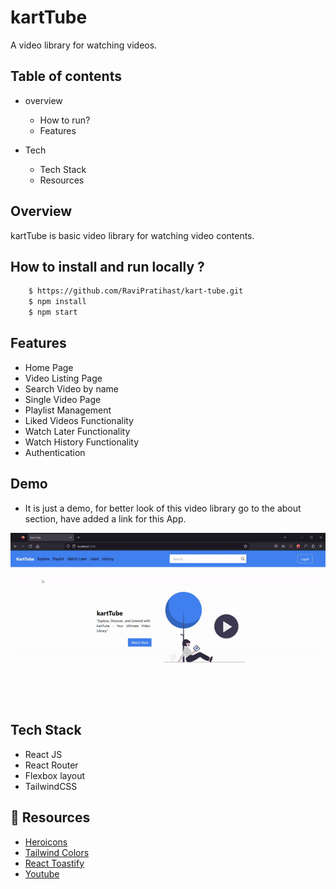 
# kartTube

A video library for watching videos.




## Table of contents

* overview
    
    * How to run?
    * Features
* Tech
    
    * Tech Stack
    * Resources
## Overview

kartTube is basic video library for watching video contents.



## How to install and run locally ?



```bash
    $ https://github.com/RaviPratihast/kart-tube.git
    $ npm install
    $ npm start
```


## Features

- Home Page
- Video Listing Page
- Search Video by name
- Single Video Page
- Playlist Management
- Liked Videos Functionality
- Watch Later Functionality
- Watch History Functionality
- Authentication


## Demo
* It is just a demo, for better look of this video library go to the about section, have added a link for this App.

![kartTube](/public/image/kartTube.gif)


## Tech Stack
 - React JS
 - React Router
 - Flexbox layout
 - TailwindCSS


## 🔗 Resources
- [Heroicons](https://heroicons.com/)
- [Tailwind Colors](https://tailwindcss.com/docs/customizing-colors)
- [React Toastify](https://fkhadra.github.io/react-toastify/introduction)
- [Youtube]()

